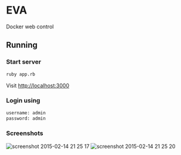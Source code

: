 EVA
=========
Docker web control


## Running


### Start server

```sh
ruby app.rb
```

Visit [http://localhost:3000](http://localhost:3000)

### Login using
```sh
username: admin  
password: admin
```

### Screenshots
![screenshot 2015-02-14 21 25 17](https://cloud.githubusercontent.com/assets/1492067/6201130/300f4212-b490-11e4-8d2e-e6604c540fc0.png)
![screenshot 2015-02-14 21 25 20](https://cloud.githubusercontent.com/assets/1492067/6201131/3024aed6-b490-11e4-951f-12a68e577ab4.png)
